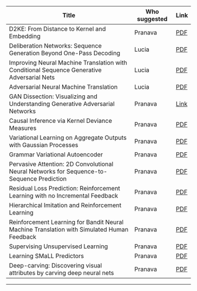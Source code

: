 | Title  | Who suggested | Link     |
|-------------|------------|--------|
|D2KE: From Distance to Kernel and Embedding | Pranava | [PDF](https://arxiv.org/abs/1802.04956)|
|Deliberation Networks: Sequence Generation Beyond One-Pass Decoding | Lucia | [PDF](https://papers.nips.cc/paper/6775-deliberation-networks-sequence-generation-beyond-one-pass-decoding.pdf)|
|Improving Neural Machine Translation with Conditional Sequence Generative Adversarial Nets | Lucia | [PDF](https://arxiv.org/abs/1703.04887) |
Adversarial Neural Machine Translation | Lucia | [PDF](https://arxiv.org/abs/1704.06933)|
GAN Dissection: Visualizing and Understanding Generative Adversarial Networks | Pranava |[Link](https://gandissect.csail.mit.edu/)|
Causal Inference via Kernel Deviance Measures | Pranava | [PDF](https://arxiv.org/abs/1804.04622)|
Variational Learning on Aggregate Outputs with Gaussian Processes | Pranava | [PDF](https://arxiv.org/abs/1805.08463)|
Grammar Variational Autoencoder | Pranava | [PDF](https://arxiv.org/pdf/1703.01925.pdf)|
Pervasive Attention: 2D Convolutional Neural Networks for Sequence-to-Sequence Prediction | Pranava | [PDF](https://arxiv.org/abs/1808.03867)|
Residual Loss Prediction: Reinforcement Learning with no Incremental Feedback | Pranava | [PDF](http://hal3.name/docs/daume18reslope.pdf)|
Hierarchical Imitation and Reinforcement Learning | Pranava | [PDF](http://hal3.name/docs/daume18ilrl.pdf)|
Reinforcement Learning for Bandit Neural Machine Translation with Simulated Human Feedback | Pranava | [PDF](http://hal3.name/docs/daume17simhuman.pdf)|
Supervising Unsupervised Learning | Pranava | [PDF](http://www.mit.edu/~vgarg/nips2018sup.pdf)|
Learning SMaLL Predictors | Pranava | [PDF](http://www.mit.edu/~vgarg/nips2018small.pdf)|
Deep-carving: Discovering visual attributes by carving deep neural nets | Pranava | [PDF](https://www.cv-foundation.org/openaccess/content_cvpr_2015/papers/Shankar_DEEP-CARVING_Discovering_Visual_2015_CVPR_paper.pdf)|
---------------------------------------------------------------------------------------


